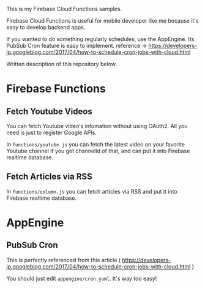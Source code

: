 This is my Firebase Cloud Functions samples.

Firebase Cloud Functions is useful for mobile developer like me because it's easy to develop backend apps.

If you wanted to do something regularly schedules, use the AppEngine. Its PubSub Cron feature is easy to implement.
reference -> https://developers-jp.googleblog.com/2017/04/how-to-schedule-cron-jobs-with-cloud.html

Written description of this repository below.

# Firebase Functions

## Fetch Youtube Videos

You can fetch Youtube video's infomation without using OAuth2.
All you need is just to register Google APIs.

In `functions/youtube.js` you can fetch the latest video on your favorite Youtube channel if you get channelId of that, and can put it into Firebase realtime database.

## Fetch Articles via RSS

In `functions/column.js` you can fetch articles via RSS and put it into Firebase realtime database.

# AppEngine

## PubSub Cron

This is perfectly referenced from this article ( https://developers-jp.googleblog.com/2017/04/how-to-schedule-cron-jobs-with-cloud.html )

You should just edit `appengine/cron.yaml`. It's way too easy!
